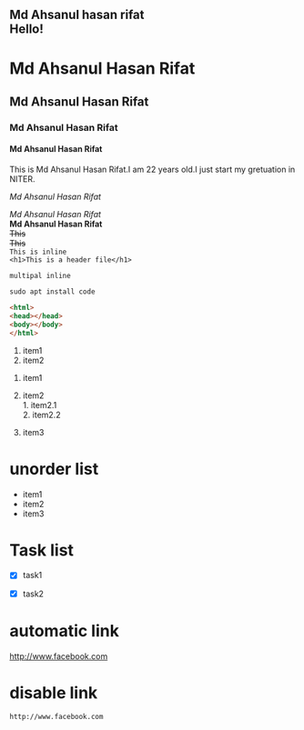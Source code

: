 <!--markdown-->
Md Ahsanul hasan rifat  
Hello!
---

# Md Ahsanul Hasan Rifat
## Md Ahsanul Hasan Rifat
### Md Ahsanul Hasan Rifat
#### Md Ahsanul Hasan Rifat
<p>This is Md Ahsanul Hasan Rifat.I am 22 years old.I just start my gretuation in NITER.</p>
<i>Md Ahsanul Hasan Rifat</i>  

_Md Ahsanul Hasan Rifat_  
__Md Ahsanul Hasan Rifat__  
<del>This</del>  
~~This~~  
`This is inline`  
`<h1>This is a header file</h1>`
```This is 
multipal inline
```  
```
sudo apt install code
```
```html
<html>
<head></head>
<body></body>
</html>
```  
<ol>
<li>item1</li>
<li>item2</li>

</ol>  

1. item1

2. item2      
             1. item2.1  
             2. item2.2  
3. item3      


# unorder list  
- item1  
- item2  
- item3  
# Task list  
- [x] task1  
- [x] task2  



# automatic link  
http://www.facebook.com  


# disable link  

`http://www.facebook.com`


